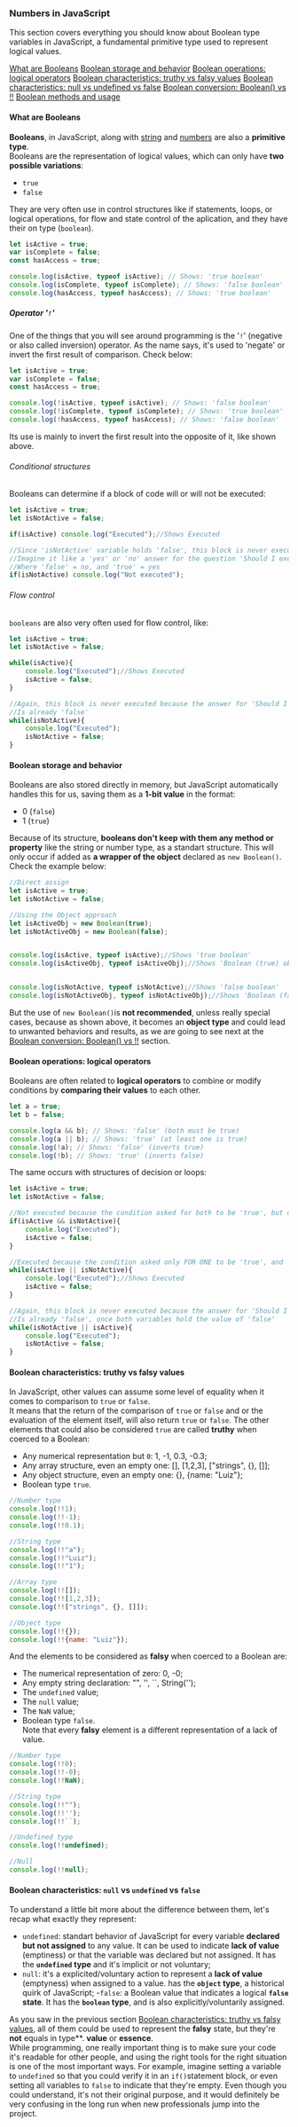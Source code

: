 ### Numbers in JavaScript
This section covers everything you should know about Boolean type variables in JavaScript, a fundamental primitive type used to represent logical values.

[What are Booleans](#what-are-booleans)
[Boolean storage and behavior](#boolean-storage-and-behavior)
[Boolean operations: logical operators](#boolean-operations-logical-operators)
[Boolean characteristics: truthy vs falsy values](#boolean-characteristics-truthy-vs-falsy-values)
[Boolean characteristics: null vs undefined vs false](#boolean-characteristics-null-vs-undefined-vs-false)
[Boolean conversion: Boolean() vs !!](#boolean-conversion-boolean-vs-double-negation)
[Boolean methods and usage](#boolean-methods-and-usage)


#### What are Booleans
**Booleans**, in JavaScript, along with [string](https://github.com/luizgdsmdev/Javascript-studies/blob/main/basics/strings-in-javascript/intro.md) and [numbers](https://github.com/luizgdsmdev/Javascript-studies/blob/main/basics/numbers/intro.md) are also a **primitive type**.  
Booleans are the representation of logical values, which can only have **two possible variations**:
- ``true``
- ``false``

They are very often use in control structures like if statements, loops, or logical operations, for flow and state control of the aplication, and they have their on type (``boolean``).
```javascript
let isActive = true;
var isComplete = false;
const hasAccess = true;

console.log(isActive, typeof isActive); // Shows: 'true boolean'
console.log(isComplete, typeof isComplete); // Shows: 'false boolean'
console.log(hasAccess, typeof hasAccess); // Shows: 'true boolean'
```

##### Operator '``!``'
One of the things that you will see around programming is the '``!``' (negative or also called inversion) operator. As the name says, it's used to 'negate' or invert the first result of comparison. Check below:
```javascript
let isActive = true;
var isComplete = false;
const hasAccess = true;

console.log(!isActive, typeof isActive); // Shows: 'false boolean'
console.log(!isComplete, typeof isComplete); // Shows: 'true boolean'
console.log(!hasAccess, typeof hasAccess); // Shows: 'false boolean'
```  
Its use is mainly to invert the first result into the opposite of it, like shown above.

###### Conditional structures
Booleans can determine if a block of code will or will not be executed:
```javascript
let isActive = true;
let isNotActive = false;

if(isActive) console.log("Executed");//Shows Executed

//Since 'isNotActive' variable holds 'false', this block is never executed
//Imagine it like a 'yes' or 'no' answer for the question 'Should I execute this block?'
//Where 'false' = no, and 'true' = yes
if(isNotActive) console.log("Not executed");
```
###### Flow control
``booleans`` are also very often used for flow control, like:
```javascript
let isActive = true;
let isNotActive = false;

while(isActive){
    console.log("Executed");//Shows Executed
    isActive = false;
}

//Again, this block is never executed because the answer for 'Should I execute this block?'
//Is already 'false'
while(isNotActive){
    console.log("Executed");
    isNotActive = false;
}
```

#### Boolean storage and behavior
Booleans are also stored directly in memory, but JavaScript automatically handles this for us, saving them as a **1-bit value** in the format:   
- 0 (``false``)
- 1 (``true``)   

Because of its structure, **booleans don't keep with them any method or property** like the string or number type, as a standart structure. This will only occur if added as **a wrapper of the object** declared as ``new Boolean()``. Check the example below:
```javascript
//Direct assign
let isActive = true;
let isNotActive = false;

//Using the Object approach
let isActiveObj = new Boolean(true);
let isNotActiveObj = new Boolean(false);


console.log(isActive, typeof isActive);//Shows 'true boolean'
console.log(isActiveObj, typeof isActiveObj);//Shows 'Boolean (true) object'


console.log(isNotActive, typeof isNotActive);//Shows 'false boolean'
console.log(isNotActiveObj, typeof isNotActiveObj);//Shows 'Boolean (false) object'
```
But the use of ``new Boolean()``is **not recommended**, unless really special cases, because as shown above, it becomes an **object type** and could lead to unwanted behaviors and results, as we are going to see next at the [Boolean conversion: Boolean() vs !!](#boolean-conversion-boolean-vs-double-negation) section.


#### Boolean operations: logical operators
Booleans are often related to **logical operators** to combine or modify conditions by **comparing their values** to each other.
```javascript
let a = true;
let b = false;

console.log(a && b); // Shows: 'false' (both must be true)
console.log(a || b); // Shows: 'true' (at least one is true)
console.log(!a); // Shows: 'false' (inverts true)
console.log(!b); // Shows: 'true' (inverts false)
```   
The same occurs with structures of decision or loops:
```javascript
let isActive = true;
let isNotActive = false;

//Not executed because the condition asked for both to be 'true', but only one is
if(isActive && isNotActive){
    console.log("Executed");
    isActive = false;
}

//Executed because the condition asked only FOR ONE to be 'true', and 'isActive' variable suffices
while(isActive || isNotActive){
    console.log("Executed");//Shows Executed
    isActive = false;
}

//Again, this block is never executed because the answer for 'Should I execute this block?'
//Is already 'false', once both variables hold the value of 'false'
while(isNotActive || isActive){
    console.log("Executed");
    isNotActive = false;
}
``` 

#### Boolean characteristics: truthy vs falsy values
In JavaScript, other values can assume some level of equality when it comes to comparison to ``true`` or ``false``.  
It means that the return of the comparison of ``true`` or ``false`` and or the evaluation of the element itself, will also return ``true`` or ``false``.
The other elements that could also be considered ``true`` are called **truthy** when coerced to a Boolean:
- Any numerical representation but ``0``: 1, -1, 0.3, -0.3;
- Any array structure, even an empty one: [], [1,2,3], ["strings", {}, []];
- Any object structure, even an empty one: {}, {name: "Luiz"};
- Boolean type ``true``.  
```javascript
//Number type
console.log(!!1);
console.log(!!-1);
console.log(!!0.1);

//String type
console.log(!!"a");
console.log(!!"Luiz");
console.log(!!"1");

//Array type
console.log(!![]);
console.log(!![1,2,3]);
console.log(!!["strings", {}, []]);

//Object type
console.log(!!{});
console.log(!!{name: "Luiz"});
```

And the elements to be considered as **falsy** when coerced to a Boolean are:
- The numerical representation of zero: 0, -0;
- Any empty string declaration: "", '', ``, String('');
- The ``undefined`` value;
- The ``null`` value;
- The ``NaN`` value;
- Boolean type ``false``.   
Note that every **falsy** element is a different representation of a lack of value.
```javascript
//Number type
console.log(!!0);
console.log(!!-0);
console.log(!!NaN);

//String type
console.log(!!"");
console.log(!!'');
console.log(!!``);

//Undefined type
console.log(!!undefined);

//Null
console.log(!!null);
``` 



#### Boolean characteristics: ``null`` vs ``undefined`` vs ``false``
To understand a little bit more about the difference between them, let's recap what exactly they represent:
- ``undefined``: standart behavior of JavaScript for every variable **declared but not assigned** to any value. It can be used to indicate **lack of value** (emptiness) or that the variable was declared but not assigned. It has the **``undefined`` type** and it's implicit or not voluntary; 
- ``null``: it's a explicited/voluntary action to represent a **lack of value** (emptyness) when assigned to a value. has the **``object`` type**, a historical quirk of JavaScript;
-``false``: a Boolean value that indicates a logical **``false`` state**. It has the **``boolean`` type**, and is also explicitly/voluntarily assigned.

As you saw in the previous section [Boolean characteristics: truthy vs falsy values](#boolean-characteristics-truthy-vs-falsy-values), all of them could be used to represent the **falsy** state, but they're **not** equals in type**. **value** or **essence**.   
While programming, one really important thing is to make sure your code it's readable for other people, and using the right tools for the right situation is one of the most important ways. For example, imagine setting a variable to ``undefined`` so that you could verify it in an ``if()``statement block, or even setting all variables to ``false`` to indicate that they're empty. Even though you could understand, it's not their original purpose, and it would definitely be very confusing in the long run when new professionals jump into the project.



#### 
